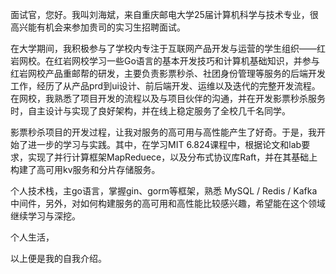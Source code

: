 面试官，您好。我叫刘海斌，来自重庆邮电大学25届计算机科学与技术专业，很高兴能有机会来参加贵司的实习生招聘面试。

在大学期间，我积极参与了学校内专注于互联网产品开发与运营的学生组织——红岩网校。在红岩网校学习一些Go语言的基本开发技巧和计算机基础知识，并参与红岩网校产品重邮帮的研发，主要负责影票秒杀、社团身份管理等服务的后端开发工作，经历了从产品prd到ui设计、前后端开发、运维以及迭代的完整开发流程。在网校，我熟悉了项目开发的流程以及与项目伙伴的沟通，并在开发影票秒杀服务时，自主设计与实现了良好架构，并在线上稳定服务了全校几千名同学。

影票秒杀项目的开发过程，让我对服务的高可用与高性能产生了好奇。于是，我开始了进一步的学习与实践。其中，在学习MIT 6.824课程中，根据论文和lab要求，实现了并行计算框架MapReduece，以及分布式协议库Raft，并在其基础上构建了高可用kv服务和分片存储服务。

个人技术栈，主go语言，掌握gin、gorm等框架，熟悉 MySQL / Redis / Kafka 中间件，另外，对如何构建服务的高可用和高性能比较感兴趣，希望能在这个领域继续学习与深挖。

个人生活，

以上便是我的自我介绍。
